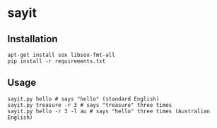 sayit
=====

Installation
------------

    apt-get install sox libsox-fmt-all
    pip install -r requirements.txt

Usage
-----

    sayit.py hello # says "hello" (standard English)
    sayit.py treasure -r 3 # says "treasure" three times
    sayit.py hello -r 3 -l au # says "hello" three times (Australian English)
